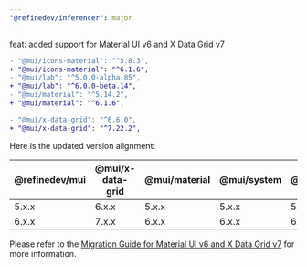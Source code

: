 ```yaml
---
"@refinedev/inferencer": major
---
```


feat: added support for Material UI v6 and X Data Grid v7

```diff
- "@mui/icons-material": "^5.8.3",
+ "@mui/icons-material": "^6.1.6",
- "@mui/lab": "^5.0.0-alpha.85",
+ "@mui/lab": "^6.0.0-beta.14",
- "@mui/material": "^5.14.2",
+ "@mui/material": "^6.1.6",

- "@mui/x-data-grid": "^6.6.0",
+ "@mui/x-data-grid": "^7.22.2",
```

Here is the updated version alignment:

| @refinedev/mui | @mui/x-data-grid | @mui/material | @mui/system | @mui/lab | @mui/icons-material | @refinedev/inferencer |
| -------------- | ---------------- | ------------- | ----------- | -------- | ------------------- | --------------------- |
| 5.x.x          | 6.x.x            | 5.x.x         | 5.x.x       | 5.x.x    | 5.x.x               | 4.x.x                 |
| 6.x.x          | 7.x.x            | 6.x.x         | 6.x.x       | 6.x.x    | 6.x.x               | 5.x.x                 |

Please refer to the [Migration Guide for Material UI v6 and X Data Grid v7](https://refine.dev/docs/ui-integrations/material-ui/migration-guide/material-ui-v5-to-v6) for more information.
